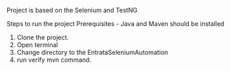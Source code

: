 Project is based on the Selenium and TestNG

Steps to run the project 
 Prerequisites - Java and Maven should be installed
 1. Clone the project.
 2. Open terminal
 3. Change directory to the EntrataSeleniumAutomation
 4. run verify mvn command.


